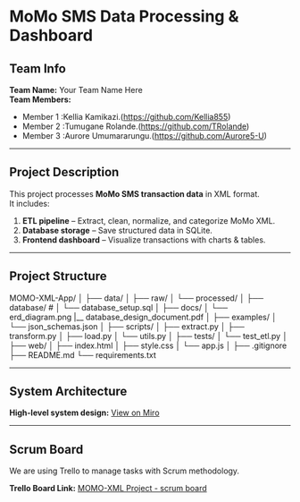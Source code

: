 # MoMo SMS Data Processing & Dashboard

## Team Info
**Team Name:** Your Team Name Here  
**Team Members:**  
  - Member 1 :Kellia Kamikazi.(https://github.com/Kellia855)  
  - Member 2 :Tumugane Rolande.(https://github.com/TRolande)  
  - Member 3 :Aurore Umumararungu.(https://github.com/Aurore5-U)  
  
---

## Project Description
This project processes **MoMo SMS transaction data** in XML format.  
It includes:  
1. **ETL pipeline** – Extract, clean, normalize, and categorize MoMo XML.  
2. **Database storage** – Save structured data in SQLite.  
3. **Frontend dashboard** – Visualize transactions with charts & tables.  

---

## Project Structure


MOMO-XML-App/
│
├── data/ 
│ ├── raw/ 
│ └── processed/ 
│
├── database/ # 
│ └── database_setup.sql
│
├── docs/ 
│ └── erd_diagram.png
  |__ database_design_document.pdf
│
├── examples/ 
│ └── json_schemas.json
│
├── scripts/ 
│ ├── extract.py
│ ├── transform.py
│ ├── load.py
│ └── utils.py
│
├── tests/ 
│ └── test_etl.py
│
├── web/ 
│ ├── index.html
│ ├── style.css
│ └── app.js
│
├── .gitignore 
├── README.md 
└── requirements.txt 


---

## System Architecture
 
 **High-level system design:** [View on Miro](https://miro.com/app/board/uXjVJK_IoDI=/)

---

## Scrum Board
We are using Trello to manage tasks with Scrum methodology.  

 **Trello Board Link:** [MOMO-XML Project - scrum board](https://trello.com/b/p4gLWs1S/momo-sms-project-scrum-board)
